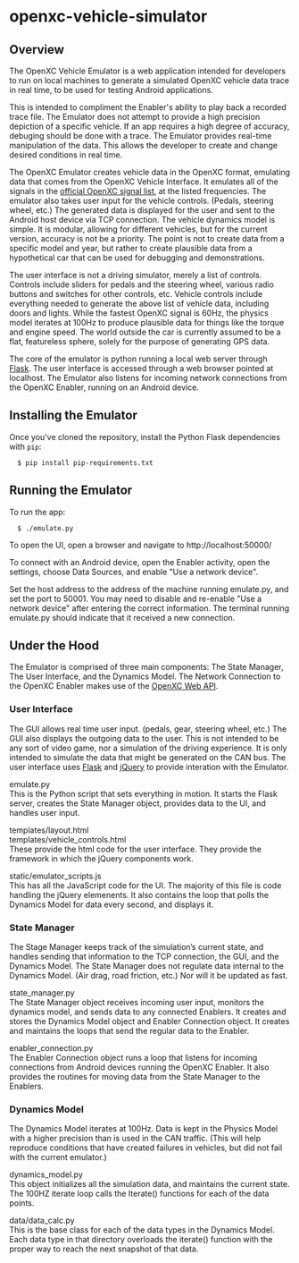 # openxc-vehicle-simulator

## Overview
The OpenXC Vehicle Emulator is a web application intended for developers to run on local machines to generate a simulated OpenXC vehicle data trace in real time, to be used for testing Android applications.

This is intended to compliment the Enabler's ability to play back a recorded trace file.  The Emulator does not attempt to provide a high precision depiction of a specific vehicle.  If an app requires a high degree of accuracy, debuging should be done with a trace.  The Emulator provides real-time manipulation of the data.  This allows the developer to create and change desired conditions in real time.

The OpenXC Emulator creates vehicle data in the OpenXC format, emulating data that comes from the OpenXC Vehicle Interface.  It emulates all of the signals in the [official OpenXC signal list](http://openxcplatform.com/vehicle-interface/output-format.html), at the listed frequencies.  The emulator also takes user input for the vehicle controls.  (Pedals, steering wheel, etc.)  The generated data is displayed for the user and sent to the Android host device via TCP connection.  The vehicle dynamics model is simple.  It is modular, allowing for different vehicles, but for the current version, accuracy is not be a priority. The point is not to create data from a specific model and year, but rather to create plausible data from a hypothetical car that can be used for debugging and demonstrations.

The user interface is not a driving simulator, merely a list of controls.  Controls include sliders for pedals and the steering wheel, various radio buttons and switches for other controls, etc.  Vehicle controls include everything needed to generate the above list of vehicle data, including doors and lights.  While the fastest OpenXC signal is 60Hz, the physics model iterates at 100Hz to produce plausible data for things like the torque and engine speed.  The world outside the car is currently assumed to be a flat, featureless sphere, solely for the purpose of generating GPS data.

The core of the emulator is python running a local web server through [Flask](http://flask.pocoo.org/docs/installation).  The user interface is accessed through a web browser pointed at localhost.  The Emulator also listens for incoming network connections from the OpenXC Enabler, running on an Android device.

## Installing the Emulator
Once you've cloned the repository, install the Python Flask dependencies with `pip`:

      $ pip install pip-requirements.txt


## Running the Emulator
To run the app:

      $ ./emulate.py

To open the UI, open a browser and navigate to http://localhost:50000/

To connect with an Android device, open the Enabler activity, open the settings,
choose Data Sources, and enable "Use a network device".

Set the host address to the address of the machine running emulate.py, and set
the port to 50001. You may need to disable and re-enable "Use a network device"
after entering the correct information. The terminal running emulate.py should
indicate that it received a new connection.

## Under the Hood
The Emulator is comprised of three main components:  The State Manager, The User Interface, and the Dynamics Model.  The Network Connection to the OpenXC Enabler makes use of the [OpenXC Web API](https://github.com/openxc/web-logging-example#api).

### User Interface
The GUI allows real time user input.  (pedals, gear, steering wheel, etc.)  The GUI also displays the outgoing data to the user.  This is not intended to be any sort of video game, nor a simulation of the driving experience.  It is only intended to simulate the data that might be generated on the CAN bus.  The user interface uses [Flask](http://flask.pocoo.org/) and [jQuery](http://jqueryui.com/) to provide interation with the Emulator.  

emulate.py<br>
This is the Python script that sets everything in motion.  It starts the Flask server, creates the State Manager object, provides data to the UI, and handles user input.

templates/layout.html <br>
templates/vehicle_controls.html<br>
These provide the html code for the user interface.  They provide the framework in which the jQuery components work.

static/emulator_scripts.js<br>
This has all the JavaScript code for the UI.  The majority of this file is code handling the jQuery elemenents.  It also contains the loop that polls the Dynamics Model for data every second, and displays it.

### State Manager
The Stage Manager keeps track of the simulation’s current state, and handles sending that information to the TCP connection, the GUI, and the Dynamics Model.  The State Manager does not regulate data internal to the Dynamics Model.  (Air drag, road friction, etc.)  Nor will it be updated as fast.

state_manager.py<br>
The State Manager object receives incoming user input, monitors the dynamics model, and sends data to any connected Enablers.  It creates and stores the Dynamics Model object and Enabler Connection object.  It creates and maintains the loops that send the regular data to the Enabler.

enabler_connection.py<br>
The Enabler Connection object runs a loop that listens for incoming connections from Android devices running the OpenXC Enabler.  It also provides the routines for moving data from the State Manager to the Enablers.

### Dynamics Model
The Dynamics Model iterates at 100Hz.  Data is kept in the Physics Model with a higher precision than is used in the CAN traffic.  (This will help reproduce conditions that have created failures in vehicles, but did not fail with the current emulator.)  

dynamics_model.py<br>
This object initializes all the simulation data, and maintains the current state.  The 100HZ iterate loop calls the Iterate() functions for each of the data points.

data/data_calc.py<br>
This is the base class for each of the data types in the Dynamics Model.  Each data type in that directory overloads the iterate() function with the proper way to reach the next snapshot of that data. 